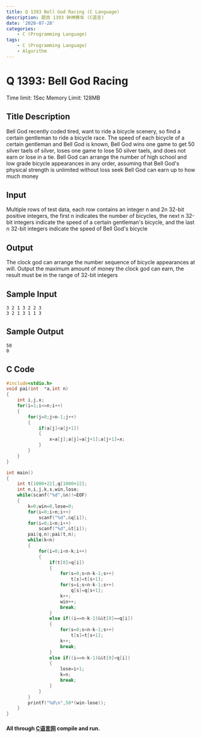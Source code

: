 ```yaml
---
title: Q 1393 Bell God Racing (C Language)
description: 题目 1393 钟神赛车 (C语言)
date: '2020-07-28'
categories:
    - C (Programming Language)
tags:
    - C (Programming Language)
    - Algorithm
---
```


# Q 1393: Bell God Racing
Time limit: 1Sec Memory Limit: 128MB
## Title Description
Bell God recently coded tired, want to ride a bicycle scenery, so find a certain gentleman to ride a bicycle race. The speed of each bicycle of a certain gentleman and Bell God is known, Bell God wins one game to get 50 silver taels of silver, loses one game to lose 50 silver taels, and does not earn or lose in a tie. Bell God can arrange the number of high school and low grade bicycle appearances in any order, assuming that Bell God's physical strength is unlimited without loss seek Bell God can earn up to how much money
## Input
Multiple rows of test data, each row contains an integer n and 2n 32-bit positive integers, the first n indicates the number of bicycles, the next n 32-bit integers indicate the speed of a certain gentleman's bicycle, and the last n 32-bit integers indicate the speed of Bell God's bicycle
## Output
The clock god can arrange the number sequence of bicycle appearances at will. Output the maximum amount of money the clock god can earn, the result must be in the range of 32-bit integers
## Sample Input
```
3 2 1 3 2 2 3
3 2 1 3 1 1 3
```
## Sample Output
```
50
0
```
## C Code
```c
#include<stdio.h>  
void pai(int  *a,int n)
{
	int i,j,x;
	for(i=1;i<=n;i++)
	{
		for(j=0;j<n-1;j++)
		{
			if(a[j]<a[j+1])
			{
				x=a[j];a[j]=a[j+1];a[j+1]=x;
			}
		}
	} 
}

int main()  
{  
	int t[1000+22],q[1000+22]; 
    int n,i,j,k,s,win,lose;  
    while(scanf("%d",&n)!=EOF)  
    {  
		k=0;win=0,lose=0;  
        for(i=0;i<n;i++)
			scanf("%d",&q[i]);
        for(i=0;i<n;i++)
			scanf("%d",&t[i]);  
        pai(q,n);pai(t,n);
		while(k<n)
		{
			for(i=0;i<n-k;i++)
			{
				if(t[0]>q[i])
				{
					for(s=0;s<n-k-1;s++)
						t[s]=t[s+1];
					for(s=i;s<n-k-1;s++)
						q[s]=q[s+1];
					k++;
					win++;
					break;
				}
				else if((i==n-k-1)&&t[0]==q[i])
				{
					for(s=0;s<n-k-1;s++)
						t[s]=t[s+1];
					k++;
					break;
				}
				else if((i==n-k-1)&&t[0]<q[i])
				{
					lose=i+1;
					k=n;
					break;
				}
			}
		}
		printf("%d\n",50*(win-lose));  
    }
}
```
#### All through [C语言网](https://www.dotcpp.com/) compile and run.